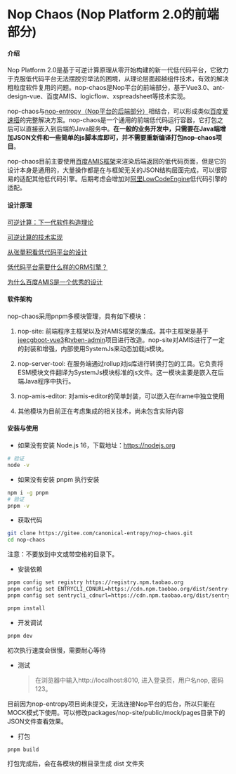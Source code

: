 # Nop Chaos (Nop Platform 2.0的前端部分)

#### 介绍

Nop Platform 2.0是基于可逆计算原理从零开始构建的新一代低代码平台，它致力于克服低代码平台无法摆脱穷举法的困境，从理论层面超越组件技术，有效的解决粗粒度软件复用的问题。nop-chaos是Nop平台的前端部分，基于Vue3.0、ant-design-vue、百度AMIS、logicflow、xspreadsheet等技术实现。

nop-chaos与[nop-entropy（Nop平台的后端部分）](https://gitee.com/canonical-entropy/nop-entropy)相结合，可以形成类似[百度爱速搭](https://aisuda.baidu.com/)的完整解决方案。nop-chaos是一个通用的前端低代码运行容器，它打包之后可以直接嵌入到后端的Java服务中。**在一般的业务开发中，只需要在Java端增加JSON文件和一些简单的js脚本库即可，并不需要重新编译打包nop-chaos项目**。

nop-chaos目前主要使用[百度AMIS框架](https://github.com/baidu/amis)来渲染后端返回的低代码页面，但是它的设计本身是通用的，大量操作都是在与框架无关的JSON结构层面完成，可以很容易的适配其他低代码引擎。后期考虑会增加对[阿里LowCodeEngine](https://github.com/alibaba/lowcode-engine)低代码引擎的适配。

#### 设计原理

[可逆计算：下一代软件构造理论](https://zhuanlan.zhihu.com/p/64004026)

[可逆计算的技术实现](https://zhuanlan.zhihu.com/p/163852896)

[从张量积看低代码平台的设计](https://zhuanlan.zhihu.com/p/531474176)

[低代码平台需要什么样的ORM引擎？](https://zhuanlan.zhihu.com/p/543252423)

[为什么百度AMIS是一个优秀的设计](https://zhuanlan.zhihu.com/p/599773955)

#### 软件架构

nop-chaos采用pnpm多模块管理，具有如下模块：

1. nop-site:  前端程序主框架以及对AMIS框架的集成。其中主框架是基于[jeecgboot-vue3](https://gitee.com/jeecg/jeecgboot-vue3)和[vben-admin](https://doc.vvbin.cn/guide/introduction)项目进行改造。nop-site对AMIS进行了一定的封装和增强，内部使用SystemJs来动态加载js模块。

2. nop-server-tool: 在服务端通过rollup对js库进行转换打包的工具。它负责将ESM模块文件翻译为SystemJs模块标准的js文件。这一模块主要是嵌入在后端Java程序中执行。

3. nop-amis-editor: 对amis-editor的简单封装，可以嵌入在iframe中独立使用

4. 其他模块为目前正在考虑集成的相关技术，尚未包含实际内容

#### 安装与使用

- 如果没有安装 Node.js 16，下载地址：<https://nodejs.org>

```bash
# 验证
node -v
```

- 如果没有安装 pnpm 执行安装

```bash
npm i -g pnpm
# 验证
pnpm -v
```

- 获取代码

```bash
git clone https://gitee.com/canonical-entropy/nop-chaos.git
cd nop-chaos
```

注意：不要放到中文或带空格的目录下。

- 安装依赖

```bash
pnpm config set registry https://registry.npm.taobao.org
pnpm config set ENTRYCLI_CDNURL=https://cdn.npm.taobao.org/dist/sentry-cli
pnpm config set sentrycli_cdnurl=https://cdn.npm.taobao.org/dist/sentry-cli

pnpm install
```

- 开发调试

```bash
pnpm dev
```

初次执行速度会很慢，需要耐心等待

- 测试
  
  > 在浏览器中输入http://localhost:8010, 进入登录页，用户名nop, 密码123。

目前因为nop-entropy项目尚未提交，无法连接Nop平台的后台，所以只能在MOCK模式下使用。可以修改packages/nop-site/public/mock/pages目录下的JSON文件查看效果。

- 打包

```bash
pnpm build
```

打包完成后，会在各模块的根目录生成 dist 文件夹
